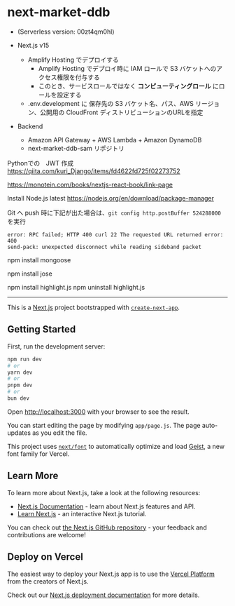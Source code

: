 
# next-market-ddb
* (Serverless version: 00zt4qm0hl)

* Next.js v15 
    - Amplify Hosting でデプロイする
        - Amplify Hosting でデプロイ時に IAM ロールで S3 バケットへのアクセス権限を付与する
        - このとき、サービスロールではなく **コンピューティングロール** にロールを設定する
    - .env.development に 保存先の S3 バケット名、パス、AWS リージョン、公開用の CloudFront ディストリビューションのURLを指定

* Backend
    - Amazon API Gateway + AWS Lambda + Amazon DynamoDB 
    - next-market-ddb-sam リポジトリ
 

Pythonでの　JWT 作成
https://qiita.com/kuri_Django/items/fd4622fd725f02273752

https://monotein.com/books/nextjs-react-book/link-page

Install Node.js latest
https://nodejs.org/en/download/package-manager

Git へ push 時に下記が出た場合は、`git config http.postBuffer 524288000` を実行

```
error: RPC failed; HTTP 400 curl 22 The requested URL returned error: 400
send-pack: unexpected disconnect while reading sideband packet
```


npm install mongoose

npm install jose

npm install highlight.js
npm uninstall highlight.js

---

This is a [Next.js](https://nextjs.org) project bootstrapped with [`create-next-app`](https://nextjs.org/docs/app/api-reference/cli/create-next-app).

## Getting Started

First, run the development server:

```bash
npm run dev
# or
yarn dev
# or
pnpm dev
# or
bun dev
```

Open [http://localhost:3000](http://localhost:3000) with your browser to see the result.

You can start editing the page by modifying `app/page.js`. The page auto-updates as you edit the file.

This project uses [`next/font`](https://nextjs.org/docs/app/building-your-application/optimizing/fonts) to automatically optimize and load [Geist](https://vercel.com/font), a new font family for Vercel.

## Learn More

To learn more about Next.js, take a look at the following resources:

- [Next.js Documentation](https://nextjs.org/docs) - learn about Next.js features and API.
- [Learn Next.js](https://nextjs.org/learn) - an interactive Next.js tutorial.

You can check out [the Next.js GitHub repository](https://github.com/vercel/next.js) - your feedback and contributions are welcome!

## Deploy on Vercel

The easiest way to deploy your Next.js app is to use the [Vercel Platform](https://vercel.com/new?utm_medium=default-template&filter=next.js&utm_source=create-next-app&utm_campaign=create-next-app-readme) from the creators of Next.js.

Check out our [Next.js deployment documentation](https://nextjs.org/docs/app/building-your-application/deploying) for more details.
